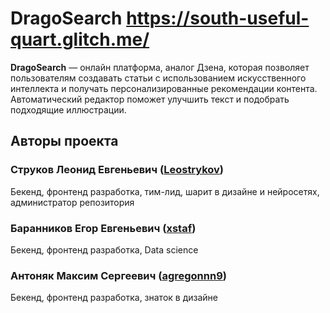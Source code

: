# DragoSearch https://south-useful-quart.glitch.me/

**DragoSearch** — онлайн платформа, аналог Дзена, которая позволяет пользователям создавать статьи с использованием искусственного интеллекта и получать персонализированные рекомендации контента. Автоматический редактор поможет улучшить текст и подобрать подходящие иллюстрации.

## Авторы проекта

### Струков Леонид Евгеньевич ([Leostrykov](https://github.com/Leostrykov))
Бекенд, фронтенд разработка, тим-лид, шарит в дизайне и нейросетях, администратор репозитория

### Баранников Егор Евгеньевич ([xstaf](https://github.com/xstaf))
Бекенд, фронтенд разработка, Data science

### Антоняк Максим Сергеевич ([agregonnn9](https://github.com/agregonnn9))
Бекенд, фронтенд разработка, знаток в дизайне

	
